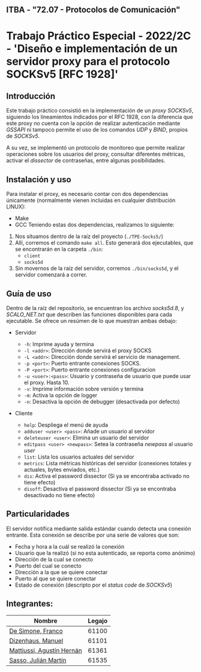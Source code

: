 ## ITBA - "72.07 - Protocolos de Comunicación"
# Trabajo Práctico Especial - 2022/2C - 'Diseño e implementación de un servidor proxy para el protocolo SOCKSv5 [RFC 1928]'

## Introducción
Este trabajo práctico consistió en la implementación de un *proxy SOCKSv5*, siguiendo los lineamientos indicados por el RFC 1928, con la diferencia que este proxy no cuenta con la opción de realizar autenticación mediante *GSSAPI* ni tampoco permite el uso de los comandos *UDP* y *BIND*, propios de *SOCKSv5*.

A su vez, se implementó un protocolo de monitoreo que permite realizar operaciones sobre los usuarios del proxy, consultar diferentes métricas, activar el *dissector* de contraseñas, entre algunas posibilidades.
## Instalación y uso
Para instalar el proxy, es necesario contar con dos dependencias únicamente (normalmente vienen incluidas en cualquier distribución LINUX):
- Make
- GCC
Teniendo estas dos dependencias, realizamos lo siguiente:
1. Nos situamos dentro de la raíz del proyecto (`./TPE-Socks5/`)
2. Allí, corremos el comando `make all`. Esto generará dos ejecutables, que se encontrarán en la carpeta `./bin`:
    - `client`
    - `socks5d`
3. Sin movernos de la raíz del servidor, corremos `./bin/socks5d`, y el servidor comenzará a correr.

## Guía de uso

Dentro de la raíz del repositorio, se encuentran los archivo *socks5d.8*, y *SCALO_NET.txt* que describen las funciones disponibles para cada ejecutable. Se ofrece un resúmen de lo que muestran ambas debajo:

- Servidor
    - `-h`: Imprime ayuda y termina
    - `-l <addr>`: Dirección donde servirá el proxy SOCKS
    - `-L <addr>`: Dirección donde servirá el servicio de management.
    - `-p <port>`: Puerto entrante conexiones SOCKS.
    - `-P <port>`: Puerto entrante conexiones configuracion
    - `-u <user>:<pass>`: Usuario y contraseña de usuario que puede usar el proxy. Hasta 10.
    - `-v`: Imprime información sobre versión y termina
    - `-m`: Activa la opción de logger
    - `-n`: Desactiva la opción de debugger (desactivada por defecto)

- Cliente
    - `help`: Despliega el menú de ayuda
    - `adduser <user> <pass>`: Añade un usuario al servidor
    - `deleteuser <user>`: Elimina un usuario del servidor
    - `editpass <user> <newpass>`: Setea la contraseña *newpass* al usuario *user*
    - `list`: Lista los usuarios actuales del servidor
    - `metrics`: Lista métricas históricas del servidor (conexiones totales y actuales, bytes enviados, etc.)
    - `dis`: Activa el password dissector (Si ya se encontraba activado no tiene efecto)
    - `disoff`: Desactiva el password dissector (Si ya se encontraba desactivado no tiene efecto)

## Particularidades

El servidor notifica mediante salida estándar cuando detecta una conexión entrante. Esta conexión se describe por una serie de valores que son: 
- Fecha y hora a la cuál se realizó la conexión
- Usuario que la realizó (si no esta autenticado, se reporta como anónimo)
- Dirección de la cual se conecto
- Puerto del cual se conecto
- Dirección a la que se quiere conectar
- Puerto al que se quiere conectar
- Estado de conexión (descripto por el *status code* de *SOCKSv5*)

## Integrantes:
Nombre | Legajo
-------|--------
[De Simone, Franco](https://github.com/desimonef) | 61100
[Dizenhaus, Manuel](https://github.com/ManuelDizen) | 61101
[Mattiussi, Agustín Hernán](https://github.com/AgusMattiussi) | 61361
[Sasso, Julián Martín](https://github.com/JulianSasso) | 61535